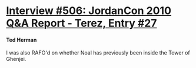 # [Interview #506: JordanCon 2010 Q&A Report - Terez, Entry #27](https://www.theoryland.com/intvmain.php?i=506#27)

#### Ted Herman

I was also RAFO'd on whether Noal has previously been inside the Tower of Ghenjei.

